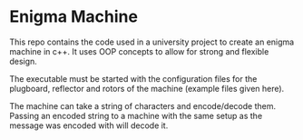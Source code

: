 # Enigma Machine

This repo contains the code used in a university project to create an enigma machine in c++. It uses OOP concepts to allow for strong and flexible design.

The executable must be started with the configuration files for the plugboard, reflector and rotors of the machine (example files given here).

The machine can take a string of characters and encode/decode them. Passing an encoded string to a machine with the same setup as the message was encoded with will decode it.
